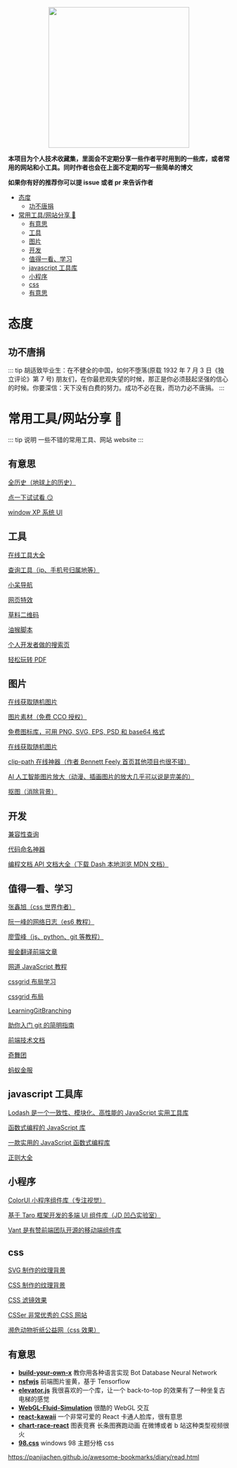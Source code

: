 <p align="center">
  <img width="320" src="https://wpimg.wallstcn.com/9e77e0ae-3018-45a2-bf9f-1a4c88dd300a.svg">
</p>

**本项目为个人技术收藏集，里面会不定期分享一些作者平时用到的一些库，或者常用的网站和小工具。同时作者也会在上面不定期的写一些简单的博文**

**如果你有好的推荐你可以提 issue 或者 pr 来告诉作者**

- [态度](#%E6%80%81%E5%BA%A6)
  - [功不唐捐](#%E5%8A%9F%E4%B8%8D%E5%94%90%E6%8D%90)
- [常用工具/网站分享 🔧](#%E5%B8%B8%E7%94%A8%E5%B7%A5%E5%85%B7%E7%BD%91%E7%AB%99%E5%88%86%E4%BA%AB-%F0%9F%94%A7)
  - [有意思](#%E6%9C%89%E6%84%8F%E6%80%9D)
  - [工具](#%E5%B7%A5%E5%85%B7)
  - [图片](#%E5%9B%BE%E7%89%87)
  - [开发](#%E5%BC%80%E5%8F%91)
  - [值得一看、学习](#%E5%80%BC%E5%BE%97%E4%B8%80%E7%9C%8B%E5%AD%A6%E4%B9%A0)
  - [javascript 工具库](#javascript-%E5%B7%A5%E5%85%B7%E5%BA%93)
  - [小程序](#%E5%B0%8F%E7%A8%8B%E5%BA%8F)
  - [css](#css)
  - [有意思](#%E6%9C%89%E6%84%8F%E6%80%9D-1)

# 态度

## 功不唐捐

::: tip 胡适致毕业生：在不健全的中国，如何不堕落(原载 1932 年 7 月 3 日《独立评论》第 7 号)
朋友们，在你最悲观失望的时候，那正是你必须鼓起坚强的信心的时候。你要深信：天下没有白费的努力。成功不必在我，而功力必不唐捐。
:::

# 常用工具/网站分享 🔧

::: tip 说明
一些不错的常用工具、网站 website
:::

## 有意思

[全历史（地球上的历史）](https://www.allhistory.com/)

[点一下试试看 😏](chrome://dino/)

[window XP 系统 UI](https://winxp.now.sh/)

## 工具

[在线工具大全](https://www.tooleyes.com/)

[查询工具（ip、手机号归属地等）](https://www.ip138.com/)

[小呆导航](https://webjike.com/web.html)

[网页特效](https://hovertree.com/menu/texiao/)

[草料二维码](https://cli.im/deqr/)

[油猴脚本](https://greasyfork.org/zh-CN/)

[个人开发者做的搜索页](https://a.maorx.cn/)

[轻松玩转 PDF](https://smallpdf.com/cn)

## 图片

[在线获取随机图片](https://picsum.photos/)

[图片素材（免费 CCO 授权）](https://www.pexels.com/)

[免费图标库，可用 PNG, SVG, EPS, PSD 和 base64 格式](https://www.flaticon.com/)

[在线获取随机图片](https://picsum.photos/)

[clip-path 在线神器（作者 Bennett Feely 首页其他项目也很不错）](https://bennettfeely.com/clippy/)

[AI 人工智能图片放大（动漫、插画图片的放大几乎可以说是完美的）](https://bigjpg.com/zh)

[抠图（消除背景）](https://www.remove.bg/zh)

## 开发

[兼容性查询](https://caniuse.com/)

[代码命名神器](https://unbug.github.io/codelf/)

[编程文档 API 文档大全（下载 Dash 本地浏览 MDN 文档）](https://devdocs.io/)

## 值得一看、学习

[张鑫旭（css 世界作者）](https://www.zhangxinxu.com/)

[阮一峰的网络日志（es6 教程）](http://www.ruanyifeng.com/home.html)

[廖雪峰（js、python、git 等教程）](https://www.liaoxuefeng.com/)

[掘金翻译前端文章](https://github.com/xitu/gold-miner/blob/master/front-end.md)

[网道 JavaScript 教程](https://wangdoc.com/javascript/)

[cssgrid 布局学习](https://cssgridgarden.com/)

[cssgrid 布局](https://1linelayouts.glitch.me/)

[LearningGitBranching](https://learngitbranching.js.org/?locale=zh_CN)

[助你入门 git 的简明指南](http://rogerdudler.github.io/git-guide/index.zh.html)

[前端技术文档](http://caibaojian.com/book/)

[奇舞团](https://blog.csdn.net/qiwoo_weekly)

[蚂蚁金服](https://blog.csdn.net/weixin_44326589)

## javascript 工具库

[Lodash 是一个一致性、模块化、高性能的 JavaScript 实用工具库](https://www.lodashjs.com/)

[函数式编程的 JavaScript 库](https://underscorejs.org/)

[一款实用的 JavaScript 函数式编程库](https://ramda.cn/)

[正则大全](https://any86.github.io/any-rule/)

## 小程序

[ColorUI 小程序组件库（专注视觉）](https://github.com/weilanwl/ColorUI)

[基于 Taro 框架开发的多端 UI 组件库（JD 凹凸实验室）](https://taro-ui.jd.com/#/docs/introduction)

[Vant 是有赞前端团队开源的移动端组件库](https://youzan.github.io/vant-weapp/#/intro)

## css

[SVG 制作的纹理背景](https://philiprogers.com/svgpatterns/)

[CSS 制作的纹理背景](https://projects.verou.me/css3patterns/)

[CSS 滤镜效果](https://una.im/CSSgram/)

[CSSer 非常优秀的 CSS 网站](https://css-tricks.com/)

[濒危动物折纸公益网（css 效果）](http://species-in-pieces.com/)

## 有意思

- [**build-your-own-x**](https://github.com/danistefanovic/build-your-own-x) 教你用各种语言实现 Bot Database Neural Network
- [**nsfwjs**](https://github.com/infinitered/nsfwjs) 前端图片鉴黄，基于 Tensorflow
- [**elevator.js**](https://github.com/tholman/elevator.js) 我很喜欢的一个库，让一个 back-to-top 的效果有了一种坐复古电梯的感觉
- [**WebGL-Fluid-Simulation**](https://github.com/PavelDoGreat/WebGL-Fluid-Simulation) 很酷的 WebGL 交互
- [**react-kawaii**](https://github.com/miukimiu/react-kawaii) 一个非常可爱的 React 卡通人脸库，很有意思
- [**chart-race-react**](https://github.com/Mckinsey666/chart-race-react) 图表竞赛 长条图赛跑动画 在微博或者 b 站这种类型视频很火
- [**98.css**](https://jdan.github.io/98.css/#tree-view) windows 98 主题分格 css

https://panjiachen.github.io/awesome-bookmarks/diary/read.html
